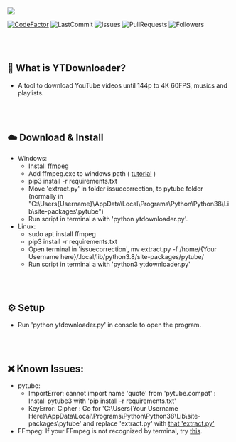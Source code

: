 <img src="https://i.imgur.com/PFr5ejx.gif">

[![CodeFactor](https://www.codefactor.io/repository/github/h4lkun1/ytdownloader/badge)](https://www.codefactor.io/repository/github/h4lkun1/ytdownloader)
![LastCommit](https://img.shields.io/github/last-commit/h4lkun1/ytdownloader)
![Issues](https://img.shields.io/github/issues/h4lkun1/ytdownloader)
![PullRequests](https://img.shields.io/github/issues-pr/h4lkun1/ytdownloader)
![Followers](https://img.shields.io/github/followers/h4lkun1?label=Follow)

<br><br>

## 🤔 What is YTDownloader?
  - A tool to download YouTube videos until 144p to 4K 60FPS, musics and playlists.

<br><br>

## ☁️ Download & Install
  - Windows:
    - Install <a href="https://ffmpeg.org/download.html#build-windows">ffmpeg</a>
    - Add ffmpeg.exe to windows path ( <a href="http://blog.gregzaal.com/how-to-install-ffmpeg-on-windows/#:~:text=If%20you%20try%20that%20right,and%20it%27ll%20understand%20us.">tutorial</a> )
    - pip3 install -r requirements.txt
    - Move 'extract.py' in folder issuecorrection, to pytube folder (normally in "C:\Users\{Username}\AppData\Local\Programs\Python\Python38\Lib\site-packages\pytube")
    - Run script in terminal a with 'python ytdownloader.py'.
  - Linux:
    - sudo apt install ffmpeg
    - pip3 install -r requirements.txt
    - Open terminal in 'issuecorrection', mv extract.py -f /home/{Your Username here}/.local/lib/python3.8/site-packages/pytube/
    - Run script in terminal a with 'python3 ytdownloader.py'

<br><br>

## ⚙️ Setup
  - Run 'python ytdownloader.py' in console to open the program.
  
<br><br>

## ❌ Known Issues:
  - pytube:
    - ImportError: cannot import name 'quote' from 'pytube.compat' : Install pytube3 with 'pip install -r requirements.txt'
    - KeyError: Cipher : Go for 'C:\Users\{Your Username Here}\AppData\Local\Programs\Python\Python38\Lib\site-packages\pytube' and replace 'extract.py' with <a href="https://github.com/f4ll-py/videodownloader/tree/master/issuecorrection">that 'extract.py'</a>
  - FFmpeg: If your FFmpeg is not recognized by terminal, try <a href="http://blog.gregzaal.com/how-to-install-ffmpeg-on-windows/#:~:text=If%20you%20try%20that%20right,and%20it%27ll%20understand%20us.">this</a>.

